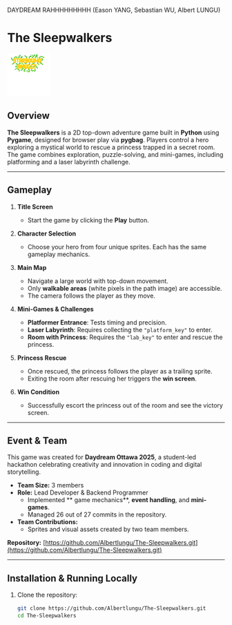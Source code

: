 
DAYDREAM RAHHHHHHHHH (Eason YANG, Sebastian WU, Albert LUNGU)
# The Sleepwalkers

![Game Screenshot](assets/main/title_page_poster.png)

## Overview

**The Sleepwalkers** is a 2D top-down adventure game built in **Python** using **Pygame**, designed for browser play via **pygbag**. Players control a hero exploring a mystical world to rescue a princess trapped in a secret room. The game combines exploration, puzzle-solving, and mini-games, including platforming and a laser labyrinth challenge.

---

## Gameplay

1. **Title Screen**  
   - Start the game by clicking the **Play** button.

2. **Character Selection**  
   - Choose your hero from four unique sprites. Each has the same gameplay mechanics.  

3. **Main Map**  
   - Navigate a large world with top-down movement.  
   - Only **walkable areas** (white pixels in the path image) are accessible.  
   - The camera follows the player as they move.  

4. **Mini-Games & Challenges**  
   - **Platformer Entrance**: Tests timing and precision.  
   - **Laser Labyrinth**: Requires collecting the `"platform_key"` to enter.  
   - **Room with Princess**: Requires the `"lab_key"` to enter and rescue the princess.  

5. **Princess Rescue**  
   - Once rescued, the princess follows the player as a trailing sprite.  
   - Exiting the room after rescuing her triggers the **win screen**.

6. **Win Condition**  
   - Successfully escort the princess out of the room and see the victory screen.

---

## Event & Team

This game was created for **Daydream Ottawa 2025**, a student-led hackathon celebrating creativity and innovation in coding and digital storytelling.  

- **Team Size:** 3 members  
- **Role:** Lead Developer & Backend Programmer  
  - Implemented ** game mechanics**, **event handling**, and **mini-games**.  
  - Managed 26 out of 27 commits in the repository.  
- **Team Contributions:**  
  - Sprites and visual assets created by two team members.  

**Repository:** [https://github.com/Albertlungu/The-Sleepwalkers.git](https://github.com/Albertlungu/The-Sleepwalkers.git)

---

## Installation & Running Locally

1. Clone the repository:  
   ```bash
   git clone https://github.com/Albertlungu/The-Sleepwalkers.git
   cd The-Sleepwalkers
